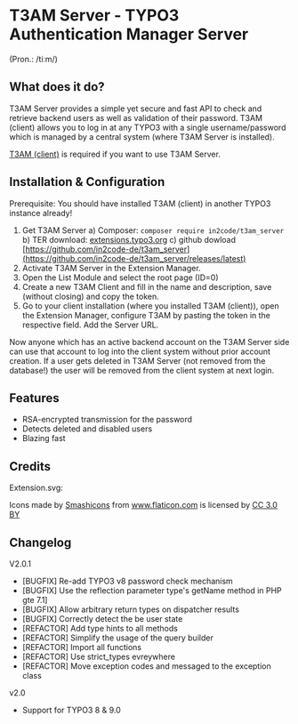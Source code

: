 # T3AM Server - TYPO3 Authentication Manager Server

(Pron.: /tiːm/)

## What does it do?

T3AM  Server provides a simple yet secure and fast API to check and retrieve backend users as well as validation of their password.
T3AM (client) allows you to log in at any TYPO3 with a single username/password which is managed by a central system (where T3AM Server is installed).

[T3AM (client)](https://github.com/in2code-de/t3am) is required if you want to use T3AM Server.

## Installation & Configuration

Prerequisite: You should have installed T3AM (client) in another TYPO3 instance already!

1. Get T3AM Server
   a) Composer: `composer require in2code/t3am_server`
   b) TER download: [extensions.typo3.org](https://extensions.typo3.org/extension/t3am_server)
   c) github dowload [https://github.com/in2code-de/t3am_server](https://github.com/in2code-de/t3am_server/releases/latest)
2. Activate T3AM Server in the Extension Manager.
3. Open the List Module and select the root page (ID=0)
4. Create a new T3AM Client and fill in the name and description, save (without closing) and copy the token.
5. Go to your client installation (where you installed T3AM (client)), open the Extension Manager, configure T3AM by pasting the token in the respective field. Add the Server URL.

Now anyone which has an active backend account on the T3AM Server side can use that account to log into the client system without prior account creation.
If a user gets deleted in T3AM Server (not removed from the database!) the user will be removed from the client system at next login.

## Features

* RSA-encrypted transmission for the password
* Detects deleted and disabled users
* Blazing fast

## Credits

Extension.svg: <div>Icons made by <a href="https://www.flaticon.com/authors/smashicons" title="Smashicons">Smashicons</a> from <a href="https://www.flaticon.com/" title="Flaticon">www.flaticon.com</a> is licensed by <a href="http://creativecommons.org/licenses/by/3.0/" title="Creative Commons BY 3.0" target="_blank">CC 3.0 BY</a></div>

## Changelog

V2.0.1
* [BUGFIX] Re-add TYPO3 v8 password check mechanism
* [BUGFIX] Use the reflection parameter type's getName method in PHP gte 7.1]
* [BUGFIX] Allow arbitrary return types on dispatcher results
* [BUGFIX] Correctly detect the be user state
* [REFACTOR] Add type hints to all methods
* [REFACTOR] Simplify the usage of the query builder
* [REFACTOR] Import all functions
* [REFACTOR] Use strict_types evreywhere
* [REFACTOR] Move exception codes and messaged to the exception class

v2.0
* Support for TYPO3 8 & 9.0
